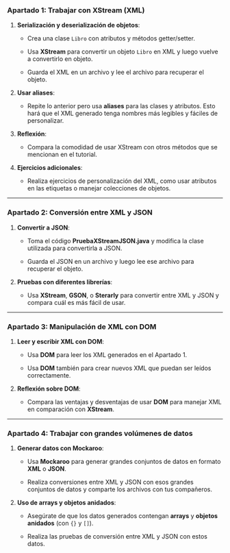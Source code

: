 ### **Apartado 1: Trabajar con XStream (XML)**

1. **Serialización y deserialización de objetos**:
    
    - Crea una clase `Libro` con atributos y métodos getter/setter.
    
    - Usa **XStream** para convertir un objeto `Libro` en XML y luego vuelve a convertirlo en objeto.
    
    - Guarda el XML en un archivo y lee el archivo para recuperar el objeto.
    
2. **Usar aliases**:
    
    - Repite lo anterior pero usa **aliases** para las clases y atributos. Esto hará que el XML generado tenga nombres más legibles y fáciles de personalizar.
    
3. **Reflexión**:
    
    - Compara la comodidad de usar XStream con otros métodos que se mencionan en el tutorial.
    
4. **Ejercicios adicionales**:
    
    - Realiza ejercicios de personalización del XML, como usar atributos en las etiquetas o manejar colecciones de objetos.
    

---

### **Apartado 2: Conversión entre XML y JSON**

1. **Convertir a JSON**:
    
    - Toma el código **PruebaXStreamJSON.java** y modifica la clase utilizada para convertirla a JSON.
    
    - Guarda el JSON en un archivo y luego lee ese archivo para recuperar el objeto.
    
2. **Pruebas con diferentes librerías**:
    
    - Usa **XStream**, **GSON**, o **Sterarly** para convertir entre XML y JSON y compara cuál es más fácil de usar.
    

---

### **Apartado 3: Manipulación de XML con DOM**

1. **Leer y escribir XML con DOM**:
    
    - Usa **DOM** para leer los XML generados en el Apartado 1.
    
    - Usa **DOM** también para crear nuevos XML que puedan ser leídos correctamente.
    
2. **Reflexión sobre DOM**:
    
    - Compara las ventajas y desventajas de usar **DOM** para manejar XML en comparación con **XStream**.
    

---

### **Apartado 4: Trabajar con grandes volúmenes de datos**

1. **Generar datos con Mockaroo**:
    
    - Usa **Mockaroo** para generar grandes conjuntos de datos en formato **XML** o **JSON**.
    
    - Realiza conversiones entre XML y JSON con esos grandes conjuntos de datos y comparte los archivos con tus compañeros.
    
2. **Uso de arrays y objetos anidados**:
    
    - Asegúrate de que los datos generados contengan **arrays** y **objetos anidados** (con `{}` y `[]`).
    
    - Realiza las pruebas de conversión entre XML y JSON con estos datos.